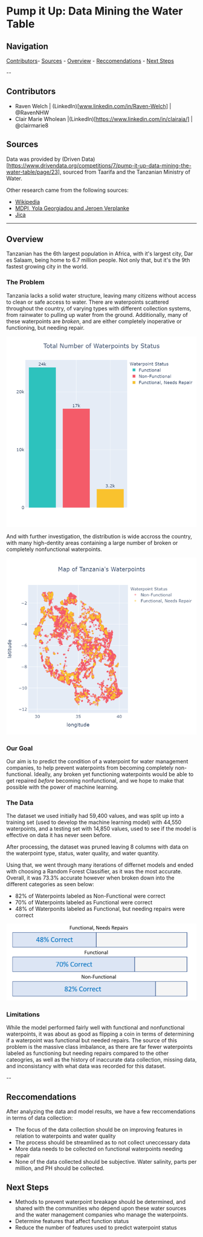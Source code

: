 # Pump it Up: Data Mining the Water Table

## Navigation
[Contributors](Contributors)-
[Sources](Sources) -
[Overview](Overview) - 
[Reccomendations](Reccomendations) -
[Next Steps](next-steps)



-- 

## Contributors

- Raven Welch | (LinkedIn)[www.linkedin.com/in/Raven-Welch] | @RavenNHW
- Clair Marie Wholean |(LinkedIn)[https://www.linkedin.com/in/clairaia/] | @clairmarie8

## Sources 

Data was provided by (Driven Data)[https://www.drivendata.org/competitions/7/pump-it-up-data-mining-the-water-table/page/23], sourced from Taarifa and the Tanzanian Ministry of Water. 

Other research came from the following sources:
- [Wikipedia](https://en.wikipedia.org/wiki/Water_supply_and_sanitation_in_Tanzania) 
- [MDPI, Yola Georgiadou and Jeroen Verplanke](https://www.mdpi.com/2220-9964/6/8/244) 
- [Jica](https://www.jica.go.jp/english/news/focus_on/water/water_6.html)
 
 ---
 
 ## Overview
 
 
 Tanzanian has the 6th largest population in Africa, with it's largest city, Dar es Salaam, being home to 6.7 million people. Not only that, but it's the 9th fastest growing city in the world. 
 
 ### The Problem
 
 Tanzania lacks a solid water structure, leaving many citizens without access to clean or safe access to water. There are waterpoints scattered throughout the country, of varying types with different collection systems, from rainwater to pulling up water from the ground. Additionally, many of these waterpoints are _broken_, and are either completely inoperative or functioning, but needing repair.
 
![Waterpoints by Status](/images/waterpoints_by_status.png)

And with further investigation, the distribution is wide accross the country, with many high-dentity areas containing a large number of broken or completely nonfunctional waterpoints.

![Broken Waterpoints](/images/broken_waterpoint_map.png) 

### Our Goal

Our aim is to predict the condition of a waterpoint for water management companies, to help prevent waterpoints from becoming completely non-functional. Ideally, any broken yet functioning waterpoints would be able to get repaired _before_ becoming nonfunctional, and we hope to make that possible with the power of machine learning.

### The Data

The dataset we used initially had 59,400 values, and was split up into a training set (used to develop the machine learning model) with 44,550 waterpoints, and a testing set with 14,850 values, used to see if the model is effective on data it has never seen before. 

After processing, the dataset was pruned leaving 8 columns with data on the waterpoint type, status, water quality, and water quantity.

Using that, we went through many iterations of differnet models and ended with choosing a Random Forest Classifier, as it was the most accurate. Overall, it was 73.3% accurate however when broken down into the different categories as seen below: 

- 82% of Waterpoints labeled as Non-Functional were correct
- 70% of Waterpoints labeled as Functional were correct
- 48% of Waterponits labeled as Functional, but needing repairs were correct

![Model Results](/images/model_results.png)

### Limitations

While the model performed fairly well with functional and nonfunctional waterpoints, it was about as good as flipping a coin in terms of determining if a waterpoint was functional but needed repairs. The source of this problem is the massive class imbalance, as there are far fewer waterpoints labeled as functioning but needing repairs compared to the other cateogries, as well as the history of inaccurate data collection, missing data, and inconsistancy with what data was recorded for this dataset.

-- 

## Reccomendations

After analyzing the data and model results, we have a few reccomendations in terms of data collection: 

- The focus of the data collection should be on improving features in relation to waterpoints and water quality
- The process should be streamlined as to not collect uneccessary data
- More data needs to be collected on functional waterpoints needing repair 
- None of the data collected should be subjective. Water salinity, parts per million, and PH should be collected. 

## Next Steps

- Methods to prevent waterpoint breakage should be determined, and shared with the communities who depend upon these water sources and the water management companies who manage the waterpoints.
- Determine features that affect function status
- Reduce the number of features used to predict waterpoint status

